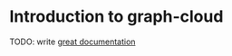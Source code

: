 # Introduction to graph-cloud

TODO: write [great documentation](http://jacobian.org/writing/great-documentation/what-to-write/)
